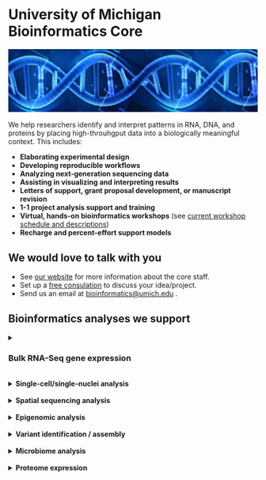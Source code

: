 # University of Michigan Bioinformatics Core
![DNA](res_brcf_bioinformatics_dna_stock_blue.jpeg)

We help researchers identify and interpret patterns in RNA, DNA, and proteins by placing high-throuhgput data into a biologically meaningful context. This includes:

- **Elaborating experimental design**
- **Developing reproducible workflows**
- **Analyzing next-generation sequencing data**
- **Assisting in visualizing and interpreting results**
- **Letters of support, grant proposal development, or manuscript revision**
- **1-1 project analysis support and training**
- **Virtual, hands-on bioinformatics workshops** (see [current workshop schedule and descriptions](https://michmed.org/XYQwq))
- **Recharge and percent-effort support models**

## We would love to talk with you

- See [our website](https://michmed.org/GqGzZ) for more information about the core staff.
- Set up a [free consulation](https://docs.google.com/forms/d/e/1FAIpQLSepk7VqOl3xmBgkZybrl71VuQmKk3YmkgmpaBO4dD2hOtIh4w/viewform) to discuss your idea/project.
- Send us an email at bioinformatics@umich.edu .

## Bioinformatics analyses we support


<details>
<summary>

### Bulk RNA-Seq gene expression

</summary>
 
- Poly(A) selection, total RNA, miRNA, Ribo-Seq, long-read gene expression
- Differential gene expression
- Differential isoform expression, isoform switching
- Allele specific expression 
- Functional enrichment analysis (GO terms, KEGG pathways)
- [Sample RNA-Seq analysis report](https://umich-brcf-bioinf.github.io/Watermelon/doc/SampleReport.html)
- Tools & Resources:

   - [Workshop: RNA-Seq Demystified](https://medresearch.umich.edu/office-research/about-office-research/biomedical-research-core-facilities/bioinformatics-core/bioinformatics-workshops-training#rna-seq-demystified)
   - [nf-core/rnaseq analysis pipeline](https://nf-co.re/rnaseq) | [DESeq2](https://bioconductor.org/packages/devel/bioc/vignettes/DESeq2/inst/doc/DESeq2.html) | [iPathwayGuide](https://advaitabio.com/bioinformatics/ipathwayguide/) | [WebGestalt](https://www.webgestalt.org/) | [GSEA](https://www.gsea-msigdb.org/gsea/index.jsp)
<hr/>
</details>

<br/>

<details>
<summary><strong>Single-cell/single-nuclei analysis</strong></summary>
 
- scRNA-Seq/ snRNA-Seq gene expression: 3', 5', Flex
- V(D)J immune profiling
- Cell surface protein profiling, CITE-seq (a.k.a. TotalSeq, ADT)
- snATAC-Seq
- snRNA-Seq + snATAC-Seq
- Trajectory analysis, Velocity analysis
- Single-cell analysis of long-reads
- Tools & Resources:
  
  - [Workshop: Intro to Single-Cell Analysis](https://medresearch.umich.edu/office-research/about-office-research/biomedical-research-core-facilities/bioinformatics-core/bioinformatics-workshops-training#intro-to-single-cell-analysis)
  - [Cell Ranger](https://www.10xgenomics.com/support/software/cell-ranger/latest)] | [Seurat](https://satijalab.org/seurat/) | [scCatch](https://github.com/ZJUFanLab/scCATCH) | [Monocle](https://cole-trapnell-lab.github.io/monocle3/docs/trajectories/) | [veloctyo](https://velocyto.org/)
<hr/>
</details>

<br/>

<details>
<summary><strong>Spatial sequencing analysis</strong></summary>
 
- Visium / Visium HD
- Xenium in-situ/ subcellular
- GeoMX DSP
- Tools & Resources:

  - [Space Ranger](https://www.10xgenomics.com/support/software/space-ranger/latest) | [Seurat](https://satijalab.org/seurat/) | [Xenium Explorer](https://www.10xgenomics.com/support/software/xenium-explorer/latest) | [GeoMX tools](https://www.bioconductor.org/packages/release/workflows/vignettes/GeoMxWorkflows/inst/doc/GeomxTools_RNA-NGS_Analysis.html)
<hr/>
</details>

<br/>

<details>
<summary><strong>Epigenomic analysis</strong></summary>
 
- DNA Methylation from WGBS/oxBS/EM-Seq, ERRBS/oxERRBS, long-reads
- Chromatin accessibility from bulk ATAC-Seq
- Histone profiling from ChIP-Seq / Cut & Run / Cut & Tag
- Transcription factor binding from ChIP-Seq
- EPIC-Array

- Tools & Resources:

  - [nf-core/methylseq](https://nf-co.re/methylseq) | [nf-core/atacseq](https://nf-co.re/atacseq) | [nf-core/chipseq](https://nf-co.re/chipseq) | [nf-core/cutandrun](https://nf-co.re/cutandrun)

<hr/>
</details>

<br/>

<details>
<summary><strong>Variant identification / assembly</strong></summary>
 
- Variant identification / structural variation from WGS, exome, panel, long-reads
- Germline & somatic variants
- Copy Number Analysis from WGS
- Variant impact annotation
- Genome assembly from short reads, long-reads, hybrid. 
- Transcription assembly
- Tools & Resources:

  - [nf-core/sarek](https://nf-co.re/sarek) | [VEP](https://www.ensembl.org/info/docs/tools/vep/index.html) | [SnpEff](https://pcingola.github.io/SnpEff) | [SPAdes](https://github.com/ablab/spades) | [Velvet](https://github.com/dzerbino/velvet) | [Flye](https://github.com/mikolmogorov/Flye) 
<hr/>
</details>

<br/>


<details>
<summary><strong>Microbiome analysis</strong></summary>
 
- 16S amplicon
- Metagenomics / Metatranscriptomics
- Transposon sequencing (Tn-seq)
- Tools & Resources:

  - [mothur](https://mothur.org/) | [SqueezeMeta](https://github.com/jtamames/SqueezeMeta)

<hr/>
</details>

<br/>

<details>
<summary><strong>Proteome expression</strong></summary>
 
- Liquid Chromatography-Mass Spectrometry
- Antibody/Aptamer (ELISA, OLink, Somalogic)
<hr/>
</details>
